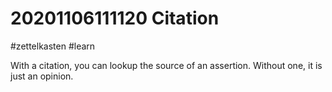 # 20201106111120 Citation
#zettelkasten #learn

With a citation, you can lookup the source of an assertion. Without one, it is
just an opinion.
